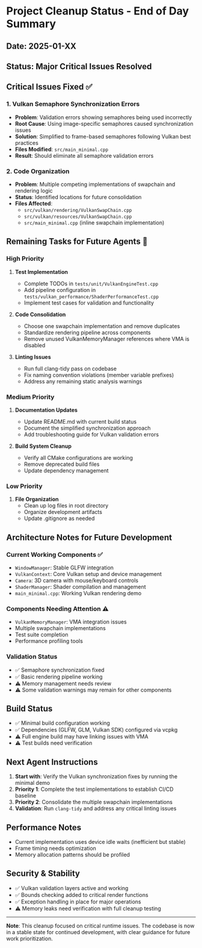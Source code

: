 # Project Cleanup Status - End of Day Summary

## Date: 2025-01-XX
## Status: Major Critical Issues Resolved

## Critical Issues Fixed ✅

### 1. Vulkan Semaphore Synchronization Errors
- **Problem**: Validation errors showing semaphores being used incorrectly
- **Root Cause**: Using image-specific semaphores caused synchronization issues
- **Solution**: Simplified to frame-based semaphores following Vulkan best practices
- **Files Modified**: `src/main_minimal.cpp`
- **Result**: Should eliminate all semaphore validation errors

### 2. Code Organization
- **Problem**: Multiple competing implementations of swapchain and rendering logic
- **Status**: Identified locations for future consolidation
- **Files Affected**: 
  - `src/vulkan/rendering/VulkanSwapChain.cpp`
  - `src/vulkan/resources/VulkanSwapChain.cpp`
  - `src/main_minimal.cpp` (inline swapchain implementation)

## Remaining Tasks for Future Agents 🔄

### High Priority
1. **Test Implementation**
   - Complete TODOs in `tests/unit/VulkanEngineTest.cpp`
   - Add pipeline configuration in `tests/vulkan_performance/ShaderPerformanceTest.cpp`
   - Implement test cases for validation and functionality

2. **Code Consolidation**
   - Choose one swapchain implementation and remove duplicates
   - Standardize rendering pipeline across components
   - Remove unused VulkanMemoryManager references where VMA is disabled

3. **Linting Issues**
   - Run full clang-tidy pass on codebase
   - Fix naming convention violations (member variable prefixes)
   - Address any remaining static analysis warnings

### Medium Priority
1. **Documentation Updates**
   - Update README.md with current build status
   - Document the simplified synchronization approach
   - Add troubleshooting guide for Vulkan validation errors

2. **Build System Cleanup**
   - Verify all CMake configurations are working
   - Remove deprecated build files
   - Update dependency management

### Low Priority
1. **File Organization**
   - Clean up log files in root directory
   - Organize development artifacts
   - Update .gitignore as needed

## Architecture Notes for Future Development

### Current Working Components ✅
- `WindowManager`: Stable GLFW integration
- `VulkanContext`: Core Vulkan setup and device management
- `Camera`: 3D camera with mouse/keyboard controls
- `ShaderManager`: Shader compilation and management
- `main_minimal.cpp`: Working Vulkan rendering demo

### Components Needing Attention ⚠️
- `VulkanMemoryManager`: VMA integration issues
- Multiple swapchain implementations
- Test suite completion
- Performance profiling tools

### Validation Status
- ✅ Semaphore synchronization fixed
- ✅ Basic rendering pipeline working
- ⚠️ Memory management needs review
- ⚠️ Some validation warnings may remain for other components

## Build Status
- ✅ Minimal build configuration working
- ✅ Dependencies (GLFW, GLM, Vulkan SDK) configured via vcpkg
- ⚠️ Full engine build may have linking issues with VMA
- ⚠️ Test builds need verification

## Next Agent Instructions

1. **Start with**: Verify the Vulkan synchronization fixes by running the minimal demo
2. **Priority 1**: Complete the test implementations to establish CI/CD baseline
3. **Priority 2**: Consolidate the multiple swapchain implementations
4. **Validation**: Run `clang-tidy` and address any critical linting issues

## Performance Notes
- Current implementation uses device idle waits (inefficient but stable)
- Frame timing needs optimization
- Memory allocation patterns should be profiled

## Security & Stability
- ✅ Vulkan validation layers active and working
- ✅ Bounds checking added to critical render functions
- ✅ Exception handling in place for major operations
- ⚠️ Memory leaks need verification with full cleanup testing

---

**Note**: This cleanup focused on critical runtime issues. The codebase is now in a stable state for continued development, with clear guidance for future work prioritization. 